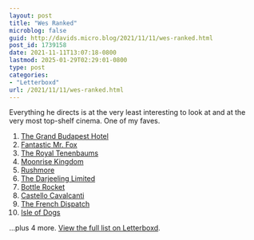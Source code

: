 ```yaml
---
layout: post
title: "Wes Ranked"
microblog: false
guid: http://davids.micro.blog/2021/11/11/wes-ranked.html
post_id: 1739158
date: 2021-11-11T13:07:18-0800
lastmod: 2025-01-29T02:29:01-0800
type: post
categories:
- "Letterboxd"
url: /2021/11/11/wes-ranked.html
---
```

<p>Everything he directs is at the very least interesting to look at and at the very most top-shelf cinema. One of my faves.</p> <ol> <li> <a href="https://letterboxd.com/film/the-grand-budapest-hotel/">The Grand Budapest Hotel</a> </li> <li> <a href="https://letterboxd.com/film/fantastic-mr-fox/">Fantastic Mr. Fox</a> </li> <li> <a href="https://letterboxd.com/film/the-royal-tenenbaums/">The Royal Tenenbaums</a> </li> <li> <a href="https://letterboxd.com/film/moonrise-kingdom/">Moonrise Kingdom</a> </li> <li> <a href="https://letterboxd.com/film/rushmore/">Rushmore</a> </li> <li> <a href="https://letterboxd.com/film/the-darjeeling-limited/">The Darjeeling Limited</a> </li> <li> <a href="https://letterboxd.com/film/bottle-rocket-1996/">Bottle Rocket</a> </li> <li> <a href="https://letterboxd.com/film/castello-cavalcanti/">Castello Cavalcanti</a> </li> <li> <a href="https://letterboxd.com/film/the-french-dispatch/">The French Dispatch</a> </li> <li> <a href="https://letterboxd.com/film/isle-of-dogs-2018/">Isle of Dogs</a> </li> </ol> <p>...plus 4 more. <a href="https://letterboxd.com/theschlaepfer/list/wes-ranked/">View the full list on Letterboxd</a>.</p>
